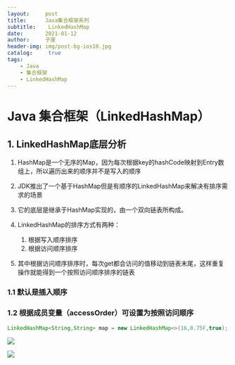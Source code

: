 ```yaml
---
layout:     post
title:      Java集合框架系列
subtitle:    LinkedHashMap
date:       2021-01-12
author:     子崖
header-img: img/post-bg-ios10.jpg
catalog: 	 true
tags:
    - Java
    - 集合框架
    - LinkedHashMap
---
```



# Java 集合框架（LinkedHashMap）

## 1. LinkedHashMap底层分析

1. HashMap是一个无序的Map，因为每次根据key的hashCode映射到Entry数组上，所以遍历出来的顺序并不是写入的顺序
2. JDK推出了一个基于HashMap但是有顺序的LinkedHashMap来解决有排序需求的场景
3. 它的底层是继承于HashMap实现的，由一个双向链表所构成。
4. LinkedHashMap的排序方式有两种：
   1. 根据写入顺序排序
   2. 根据访问顺序排序

5. 其中根据访问顺序排序时，每次get都会访问的值移动到链表末尾，这样重复操作就能得到一个按照访问顺序排序的链表

### 1.1 默认是插入顺序



### 1.2 根据成员变量（accessOrder）可设置为按照访问顺序

```java
LinkedHashMap<String,String> map = new LinkedHashMap<>(16,0.75F,true);
```



![](/home/jianglai/图片/Flink/java-linkedHashMap-1.png)

![](/home/jianglai/图片/Flink/java-linkedHashMap-2.jpg)
